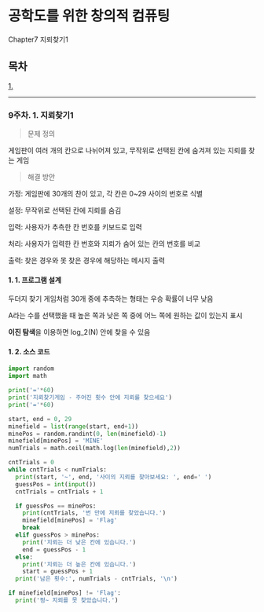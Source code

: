 # 공학도를 위한 창의적 컴퓨팅

Chapter7 지뢰찾기1

## 목차

[1.](#9주차-1-지뢰찾기1)


---

### 9주차. 1. 지뢰찾기1

> 문제 정의

게임판이 여러 개의 칸으로 나뉘어져 있고, 무작위로 선택된 칸에 숨겨져 있는 지뢰를 찾는 게임

> 해결 방안

가정: 게임판에 30개의 찬이 있고, 각 칸은 0~29 사이의 번호로 식별

설정: 무작위로 선택된 칸에 지뢰를 숨김

입력: 사용자가 추측한 칸 번호를 키보드로 입력

처리: 사용자가 입력한 칸 번호와 지뢰가 숨어 있는 칸의 번호를 비교

출력: 찾은 경우와 못 찾은 경우에 해당하는 메시지 출력

#### 1. 1. 프로그램 설계

두더지 찾기 게임처럼 30개 중에 추측하는 형태는 우승 확률이 너무 낮음

A라는 수를 선택했을 때 높은 쪽과 낮은 쪽 중에 어느 쪽에 원하는 값이 있는지 표시

**이진 탐색**을 이용하면 log_2(N) 안에 찾을 수 있음

#### 1. 2. 소스 코드

``` python
import random
import math

print('='*60)
print('지뢰찾기게임 - 주어진 횟수 안에 지뢰를 찾으세요')
print('='*60)

start, end = 0, 29
minefield = list(range(start, end+1))
minePos = random.randint(0, len(minefield)-1)
minefield[minePos] = 'MINE'
numTrials = math.ceil(math.log(len(minefield),2))

cntTrials = 0
while cntTrials < numTrials:
  print(start, '~', end, '사이의 지뢰를 찾아보세요: ', end=' ')
  guessPos = int(input())
  cntTrials = cntTrials + 1

  if guessPos == minePos:
    print(cntTrials, '번 만에 지뢰를 찾았습니다.')
    minefield[minePos] = 'Flag'
    break
  elif guessPos > minePos:
    print('지뢰는 더 낮은 칸에 있습니다.')
    end = guessPos - 1
  else:
    print('지뢰는 더 높은 칸에 있습니다.')
    start = guessPos + 1
  print('남은 횟수:', numTrials - cntTrials, '\n')

if minefield[minePos] != 'Flag':
  print('펑~ 지뢰를 못 찾았습니다.')
```

